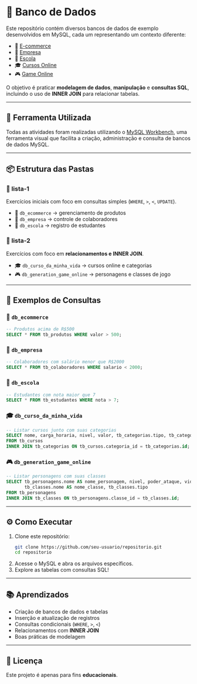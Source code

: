 # 📂 Banco de Dados 

Este repositório contém diversos bancos de dados de exemplo desenvolvidos em MySQL, cada um representando um contexto diferente:

- 🛒 [E-commerce](./lista-1/db_ecommerce.sql)  
- 🏢 [Empresa](./lista-1/db_empresa.sql)  
- 🏫 [Escola](./lista-1/db_escola.sql)  
- 🎓 [Cursos Online](./lista-2/db_curso_da_minha_vida.sql)  
- 🎮 [Game Online](./lista-2/db_generation_game_online.sql)  

O objetivo é praticar **modelagem de dados**, **manipulação** e **consultas SQL**, incluindo o uso de **INNER JOIN** para relacionar tabelas.

---

## 🚀 Ferramenta Utilizada
Todas as atividades foram realizadas utilizando o [MySQL Workbench](https://www.mysql.com/products/workbench/), uma ferramenta visual que facilita a criação, administração e consulta de bancos de dados MySQL.

---

## 📦 Estrutura das Pastas

### 📁 lista-1
Exercícios iniciais com foco em consultas simples (`WHERE`, `>`, `<`, `UPDATE`).  

- 🛒 `db_ecommerce` → gerenciamento de produtos  
- 🏢 `db_empresa` → controle de colaboradores  
- 🏫 `db_escola` → registro de estudantes  

### 📁 lista-2
Exercícios com foco em **relacionamentos e INNER JOIN**.  

- 🎓 `db_curso_da_minha_vida` → cursos online e categorias  
- 🎮 `db_generation_game_online` → personagens e classes de jogo  

---

## 📑 Exemplos de Consultas

### 🛒 `db_ecommerce`
```sql
-- Produtos acima de R$500
SELECT * FROM tb_produtos WHERE valor > 500;
```

### 🏢 `db_empresa`
```sql
-- Colaboradores com salário menor que R$2000
SELECT * FROM tb_colaboradores WHERE salario < 2000;
```

### 🏫 `db_escola`
```sql
-- Estudantes com nota maior que 7
SELECT * FROM tb_estudantes WHERE nota > 7;
```

### 🎓 `db_curso_da_minha_vida`
```sql
-- Listar cursos junto com suas categorias
SELECT nome, carga_horaria, nivel, valor, tb_categorias.tipo, tb_categorias.descricao
FROM tb_cursos 
INNER JOIN tb_categorias ON tb_cursos.categoria_id = tb_categorias.id;
```

### 🎮 `db_generation_game_online`
```sql
-- Listar personagens com suas classes
SELECT tb_personagens.nome AS nome_personagem, nivel, poder_ataque, vida, 
       tb_classes.nome AS nome_classe, tb_classes.tipo
FROM tb_personagens
INNER JOIN tb_classes ON tb_personagens.classe_id = tb_classes.id;
```

---

## ⚙️ Como Executar
1. Clone este repositório:
   ```bash
   git clone https://github.com/seu-usuario/repositorio.git
   cd repositorio
   ```
2. Acesse o MySQL e abra os arquivos específicos.  
3. Explore as tabelas com consultas SQL!  

---

## 📚 Aprendizados
- Criação de bancos de dados e tabelas  
- Inserção e atualização de registros  
- Consultas condicionais (`WHERE`, `>`, `<`)  
- Relacionamentos com **INNER JOIN**  
- Boas práticas de modelagem  

---

## 📝 Licença
Este projeto é apenas para fins **educacionais**.  